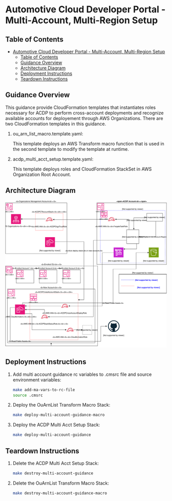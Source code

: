 # Automotive Cloud Developer Portal - Multi-Account, Multi-Region Setup

## Table of Contents

- [Automotive Cloud Developer Portal - Multi-Account, Multi-Region Setup](#automotive-cloud-developer-portal---multi-account-multi-region-setup)
  - [Table of Contents](#table-of-contents)
  - [Guidance Overview](#guidance-overview)
  - [Architecture Diagram](#architecture-diagram)
  - [Deployment Instructions](#deployment-instructions)
  - [Teardown Instructions](#teardown-instructions)

## Guidance Overview

This guidance provide CloudFormation templates that instantiates roles necessary for ACDP to perform
cross-account deployments and recognize available accounts for deployement through AWS Organizations.
There are two CloudFormation templates in this guidance.

1. ou_arn_list_macro.template.yaml:

    This template deploys an AWS Transform macro function that is used in the second template
    to modify the template at runtime.

1. acdp_multi_acct_setup.template.yaml:

    This template deploys roles and CloudFormation StackSet in AWS Organization Root Account.

## Architecture Diagram

![Architecture Diagram](../documentation/architecture/acdp-multi-acct-setup-guidance-architecture.svg)

## Deployment Instructions

1. Add multi account guidance rc variables to .cmsrc file and source environment variables:

    ```bash
    make add-ma-vars-to-rc-file
    source .cmsrc
    ```

1. Deploy the OuArnList Transform Macro Stack:

    ```bash
    make deploy-multi-account-guidance-macro
    ```

1. Deploy the ACDP Multi Acct Setup Stack:

    ```bash
    make deploy-multi-account-guidance
    ```

## Teardown Instructions

1. Delete the ACDP Multi Acct Setup Stack:

    ```bash
    make destroy-multi-account-guidance
    ```

1. Delete the OuArnList Transform Macro Stack:

    ```bash
    make destroy-multi-account-guidance-macro
    ```
